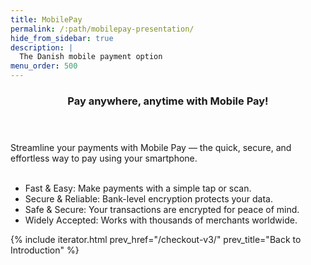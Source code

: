 ```yaml
---
title: MobilePay
permalink: /:path/mobilepay-presentation/
hide_from_sidebar: true
description: |
  The Danish mobile payment option
menu_order: 500
---
```


<section class="panel panel-brand">
 <header>
 <h3 class="panel-title">Pay anywhere, anytime with Mobile Pay!</h3>
 <p class="panel-sub-title"></p>
 </header>
 <div class="panel-body">
<div>
 Streamline your payments with Mobile Pay — the quick, secure, and effortless way to pay using your smartphone.
 </div>
 <br/>
 <ul>
 <li>Fast & Easy: Make payments with a simple tap or scan.</li>
 <li>Secure & Reliable: Bank-level encryption protects your data.</li>
 <li>Safe & Secure: Your transactions are encrypted for peace of mind.</li>
 <li>Widely Accepted: Works with thousands of merchants worldwide.</li>
 </ul>
 </div>
</section>

{% include iterator.html prev_href="/checkout-v3/"
                         prev_title="Back to Introduction" %}
